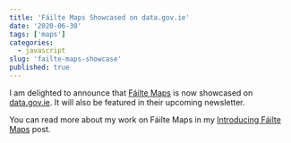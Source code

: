 ```yaml
---
title: 'Fáilte Maps Showcased on data.gov.ie'
date: '2020-06-30'
tags: ['maps']
categories:
  - javascript
slug: 'failte-maps-showcase'
published: true
---
```


I am delighted to announce that [Fáilte Maps](https://failte-maps.ie/) is now showcased on [data.gov.ie](https://data.gov.ie/showcase/failte-maps). It will also be featured in their upcoming newsletter.

<!--more-->

You can read more about my work on Fáilte Maps in my [Introducing Fáilte Maps](/2020/failte-maps/) post.
